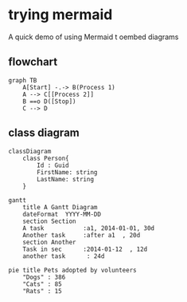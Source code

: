 # trying mermaid

A quick demo of using Mermaid t oembed diagrams

## flowchart

```mermaid
graph TB
	A[Start] -.-> B(Process 1)
	A --> C[[Process 2]]
	B ==o D([Stop])
	C --> D
```

## class diagram

```mermaid
classDiagram
	class Person{
		Id : Guid
		FirstName: string
		LastName: string
	}
```

```mermaid
gantt
    title A Gantt Diagram
    dateFormat  YYYY-MM-DD
    section Section
    A task           :a1, 2014-01-01, 30d
    Another task     :after a1  , 20d
    section Another
    Task in sec      :2014-01-12  , 12d
    another task      : 24d
```

```mermaid
pie title Pets adopted by volunteers
    "Dogs" : 386
    "Cats" : 85
    "Rats" : 15
```